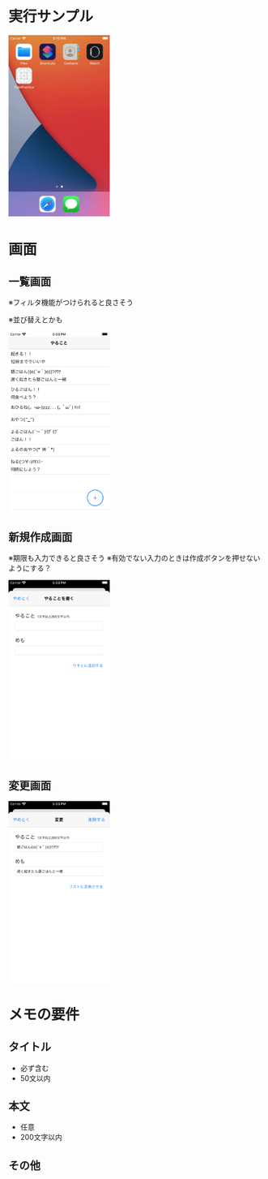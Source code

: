 # 実行サンプル
<img alt="一覧表示、新規作成、更新、削除のgif" src="./docs/image/execute-app.gif" width="200px"/>

# 画面
## 一覧画面
※フィルタ機能がつけられると良さそう

※並び替えとかも

<img alt="一覧画面" src="./docs/image/MemoListViewController.png" width="200px"/>

## 新規作成画面
※期限も入力できると良さそう
※有効でない入力のときは作成ボタンを押せないようにする？

<img alt="新規作成画面" src="./docs/image/CreateMemoViewController.png" width="200px"/>

## 変更画面

<img alt="変更画面画面" src="./docs/image/UpdateMemoViewController.png" width="200px"/>

# メモの要件
## タイトル
- 必ず含む
- 50文以内

## 本文
- 任意
- 200文字以内

## その他
